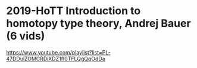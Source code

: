 # 2019-HoTT Introduction to homotopy type theory, Andrej Bauer (6 vids)

https://www.youtube.com/playlist?list=PL-47DDuiZOMCRDiXDZ1fI0TFLQgQqOdDa
